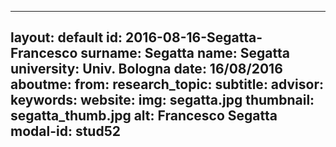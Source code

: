 ---
layout: default 
id: 2016-08-16-Segatta-Francesco
surname: Segatta
name: Segatta
university: Univ. Bologna
date: 16/08/2016
aboutme: 
from: 
research_topic: 
subtitle: 
advisor: 
keywords: 
website: 
img: segatta.jpg
thumbnail: segatta_thumb.jpg
alt: Francesco Segatta
modal-id: stud52
------
